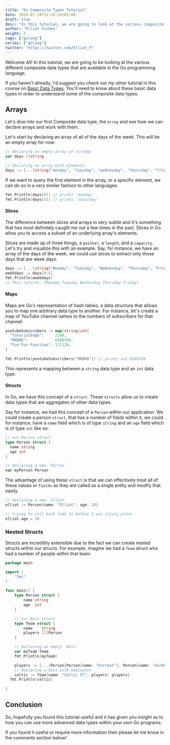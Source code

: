 ```yaml
---
title: "Go Composite Types Tutorial"
date: 2018-07-14T22:24:26+01:00
draft: true
desc: "In this tutorial, we are going to look at the various composite types available in Go"
author: "Elliot Forbes"
weight: 2
tags: ["golang"]
series: ["golang"]
twitter: "https://twitter.com/Elliot_F"
---
```


Welcome All! In this tutorial, we are going to be looking at the various different composite data types that are available in the Go programming language. 

If you haven't already, I'd suggest you check out my other tutorial in this course on [Basic Data Types](/golang/go-basic-types-tutorial/). You'll need to know about these basic data types in order to understand some of the composite data types. 

## Arrays

Let's dive into our first Composite data type, the `array` and see how we can declare arrays and work with them.

Let's start by declaring an array of all of the days of the week. This will be an empty array for now:

```go
// declaring an empty array of strings
var days []string

// declaring an array with elements
days := [...]string{"monday", "tuesday", "wednesday", "thursday", "friday", "saturday", "sunday"}
```

If we want to query the first element in the array, or a specific element, we can do so in a very similar fashion to other languages:

```go
fmt.Println(days[0]) // prints 'monday'
fmt.Println(days[5]) // prints 'saturday'
```

#### Slices

The difference between slices and arrays in very subtle and it's something that has most definitely caught me out a few times in the past. Slices in Go allow you to access a subset of an underlying array's elements. 

Slices are made up of three things, a `pointer`, a `length`, and a `capacity`. Let's try and visualize this with an example. Say, for instance, we have an array of the days of the week, we could use slices to extract only those days that are week days.

```go
days := [...]string{"Monday", "Tuesday", "Wednesday", "Thursday", "Friday", "Saturday", "Sunday"}
weekdays := days[0:5]
fmt.Println(weekdays)
// This returns: [Monday Tuesday Wednesday Thursday Friday]
```

#### Maps

Maps are Go's representation of hash tables, a data structure that allows you to map one arbitrary data type to another. For instance, let's create a map of YouTube channel names to the numbers of subscribers for that channel:

```go
youtubeSubscribers := map[string]int{
  "TutorialEdge":     2240,
  "MKBHD":            6580350,
  "Fun Fun Function": 171220,
}

fmt.Println(youtubeSubscribers["MKBHD"]) // prints out 6580350
```

This represents a mapping between a `string` data type and an `int` data type.

#### Structs

In Go, we have this concept of a `struct`. These `structs` allow us to create data types that are aggregates of other data types. 

Say for instance, we had this concept of a `Person` within our application. We could create a person `struct`, that has a number of fields within it, we could for instance, have a `name` field which is of type `string` and an `age` field which is of type `int` like so:

```go
// our Person struct
type Person struct {
  name string
  age int
}

// declaring a new `Person`
var myPerson Person
```

The advantage of using these `struct` is that we can effectively treat all of these values or `fields` as they are called as a single entity and modify that easily. 

```go
// declaring a new `elliot`
elliot := Person{name: "Elliot", age: 24}

// trying to roll back time to before I was injury prone
elliot.age = 18
```

### Nested Structs

Structs are incredibly extensible due to the fact we can create nested structs within our structs. For example, imagine we had a `Team` struct who had a number of people within that team:

```go
package main

import (
	"fmt"
)

func main() {
	type Person struct {
		name string
		age  int
	}

	// our Boss struct
	type Team struct {
		name    string
		players [2]Person
	}

	// declaring an empty 'Boss'
	var myTeam Team
	fmt.Println(myTeam)

	players := [...]Person{Person{name: "Forrest"}, Person{name: "Gordon"}}
	// declaring a boss with employees
	celtic := Team{name: "Celtic FC", players: players}
  fmt.Println(celtic)
  
}
```

## Conclusion

So, hopefully you found this tutorial useful and it has given you insight as to how you can use more advanced data types within your own Go programs. 

If you found it useful or require more information then please let me know in the comments section below!

